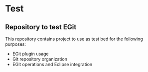# Test
<h2>Repository to test EGit</h2>
This repository contains project to use as test bed for the following purposes: 
<ul>
	<li>EGit plugin usage</li>
	<li>Git repository organization</li>
	<li>EGit operations and Eclipse integration</li>
</ul>
